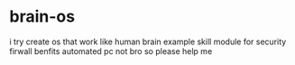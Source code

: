 # brain-os
i try create os 
that work like human brain
example skill module for security firwall
benfits automated pc not bro 
so please help me
